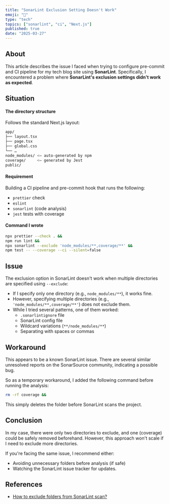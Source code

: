 ```yaml
---
title: "SonarLint Exclusion Setting Doesn't Work"
emoji: "🤔"
type: "tech"
topics: ["sonarlint", "ci", "Next.js"]
published: true
date: "2025-03-27"
---
```


## About

This article describes the issue I faced when trying to configure pre-commit and CI pipeline for my tech blog site using **SonarLint**.
Specifically, I encountered a problem where **SonarLint's exclusion settings didn't work as expected**.

## Situation

#### The directory structure

Follows the standard Next.js layout:

```bash
app/
├── layout.tsx
├── page.tsx
├── global.css
└── …
node_modules/ <– auto-generated by npm
coverage/　　　<– generated by Jest
public/
```

#### Requirement

Building a CI pipeline and pre-commit hook that runs the following:

- `prettier` check
- `eslint`
- `sonarlint` (code analysis)
- `jest` tests with coverage

#### Command I wrote

```bash
npx prettier --check . &&
npm run lint &&
npx sonarlint --exclude 'node_modules/**,coverage/**' &&
npm test -- --coverage --ci --silent=false
```

## Issue

The exclusion option in SonarLint doesn't work when multiple directories are specified using `--exclude`:

- If I specify only one directory (e.g., `node_modules/**`), it works fine.
- However, specifying multiple directories (e.g., `'node_modules/**,coverage/**'`) does not exclude them.
- While I tried several patterns, one of them worked:
  - `.sonarlintignore` file
  - SonarLint config file
  - Wildcard variations (`**/node_modules/**`)
  - Separating with spaces or commas

## Workaround

This appears to be a known SonarLint issue.
There are several similar unresolved reports on the SonarSource community, indicating a possible bug.

So as a temporary workaround, I added the following command before running the analysis:

```bash
rm -rf coverage &&
```

This simply deletes the folder before SonarLint scans the project.

## Conclusion

In my case, there were only two directories to exclude, and one (coverage) could be safely removed beforehand.
However, this approach won't scale if I need to exclude more directories.

If you're facing the same issue, I recommend either:

- Avoiding unnecessary folders before analysis (if safe)
- Watching the SonarLint issue tracker for updates.

## References

- [How to exclude folders from SonarLint scan?](https://community.sonarsource.com/t/how-to-exclude-folders-from-sonarlint-scan/51681/7)
